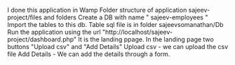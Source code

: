 I done this application in Wamp
Folder structure of application sajeev-project/files and folders
Create a DB with name " sajeev-employees "
Import the tables to this db.
Table sql file is in folder sajeevsomanathan/Db
Run the application using the url "http://localhost/sajeev-project/dashboard.php" It is the landing ppage.
In the landing page two buttons "Upload csv" and "Add Details"
Upload csv - we can upload the csv file 
Add Details - We can add the details through a form.

